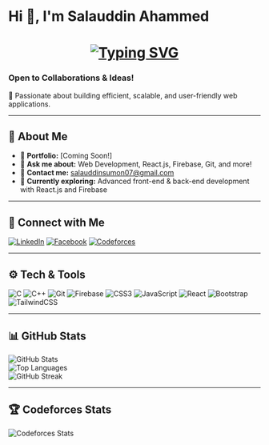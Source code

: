 # Hi 👋, I'm Salauddin Ahammed
<h1 align="center">
  <a href="https://git.io/typing-svg">
    <img src="https://readme-typing-svg.herokuapp.com?font=Fira+Code&pause=1000&color=34F7FF&width=435&lines=Passionate+Web+Developer;With+experience+in+React+JS;Open+to+Collaborations+%26+Ideas!" alt="Typing SVG" />
  </a>
</h1>

### Open to Collaborations & Ideas!

🚀 Passionate about building efficient, scalable, and user-friendly web applications.

---

## 🌟 About Me  
- 🔗 **Portfolio:** [Coming Soon!]  
- 💬 **Ask me about:** Web Development, React.js, Firebase, Git, and more!  
- 📩 **Contact me:** [salauddinsumon07@gmail.com](mailto:salauddinsumon07@gmail.com)  
- 🚀 **Currently exploring:** Advanced front-end & back-end development with React.js and Firebase  

---

## 🤝 Connect with Me  
[![LinkedIn](https://img.shields.io/badge/LinkedIn-0077B5?style=for-the-badge&logo=linkedin&logoColor=white)](https://www.linkedin.com/in/salauddin-ahammed-626043278/) [![Facebook](https://img.shields.io/badge/Facebook-1877F2?style=for-the-badge&logo=facebook&logoColor=white)](https://www.facebook.com/salauddin.sumon.37669/) [![Codeforces](https://img.shields.io/badge/Codeforces-1F8ACB?style=for-the-badge&logo=codeforces&logoColor=white)](https://codeforces.com/profile/Secretive_Sumon)

---

## ⚙️ Tech & Tools  
![C](https://img.shields.io/badge/C-A8B9CC?style=for-the-badge&logo=c&logoColor=white)
![C++](https://img.shields.io/badge/C++-00599C?style=for-the-badge&logo=c%2B%2B&logoColor=white)
![Git](https://img.shields.io/badge/Git-F05032?style=for-the-badge&logo=git&logoColor=white)
![Firebase](https://img.shields.io/badge/Firebase-FFCA28?style=for-the-badge&logo=firebase&logoColor=black)
![CSS3](https://img.shields.io/badge/CSS3-1572B6?style=for-the-badge&logo=css3&logoColor=white)
![JavaScript](https://img.shields.io/badge/JavaScript-F7DF1E?style=for-the-badge&logo=javascript&logoColor=black)
![React](https://img.shields.io/badge/React-61DAFB?style=for-the-badge&logo=react&logoColor=black)
![Bootstrap](https://img.shields.io/badge/Bootstrap-563D7C?style=for-the-badge&logo=bootstrap&logoColor=white)
![TailwindCSS](https://img.shields.io/badge/TailwindCSS-38B2AC?style=for-the-badge&logo=tailwind-css&logoColor=white)

---

## 📊 GitHub Stats  
![GitHub Stats](https://github-readme-stats.vercel.app/api?username=ahammedSumon&show_icons=true&theme=dark)  
![Top Languages](https://github-readme-stats.vercel.app/api/top-langs/?username=ahammedSumon&layout=compact&theme=dark)  
![GitHub Streak](https://github-readme-streak-stats.herokuapp.com/?user=ahammedSumon&theme=dark)  

---

## 🏆 Codeforces Stats  
![Codeforces Stats](https://codeforces-readme-stats.vercel.app/api/card?username=Secretive_Sumon)  
